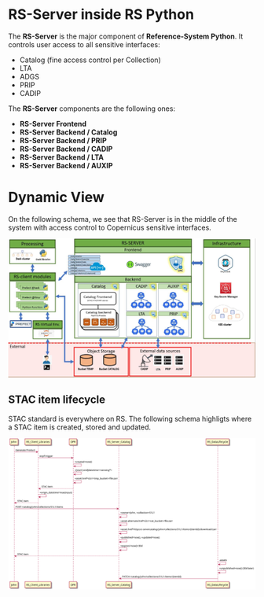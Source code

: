 RS-Server inside RS Python
==========================

The **RS-Server** is the major component of **Reference-System Python**.
It controls user access to all sensitive interfaces:

* Catalog (fine access control per Collection)
* LTA
* ADGS
* PRIP
* CADIP

The **RS-Server** components are the following ones:

* **RS-Server Frontend**
* **RS-Server Backend / Catalog**
* **RS-Server Backend / PRIP**
* **RS-Server Backend / CADIP**
* **RS-Server Backend / LTA**
* **RS-Server Backend / AUXIP**

Dynamic View
============

On the following schema, we see that RS-Server is in the middle of the system with access control to Copernicus sensitive interfaces.

![Dynamic View](../../images/dynamicview.png)

STAC item lifecycle
-------------------
STAC standard is everywhere on RS. The following schema highligts where a STAC item is created, stored and updated.

![Stac Item Lifecylce](../../images/stac-item-lifecycle.png)
